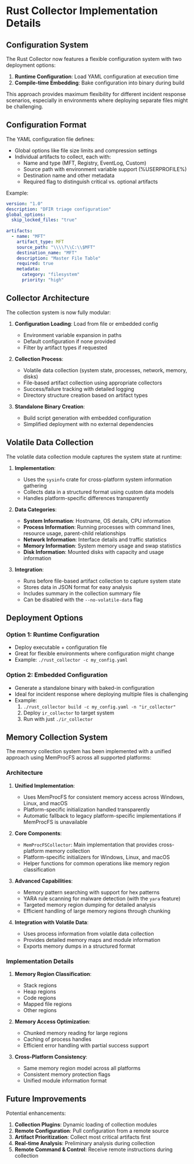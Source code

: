 # Rust Collector Implementation Details

## Configuration System

The Rust Collector now features a flexible configuration system with two deployment options:

1. **Runtime Configuration**: Load YAML configuration at execution time
2. **Compile-time Embedding**: Bake configuration into binary during build

This approach provides maximum flexibility for different incident response scenarios, especially in environments where deploying separate files might be challenging.

## Configuration Format

The YAML configuration file defines:

- Global options like file size limits and compression settings
- Individual artifacts to collect, each with:
  - Name and type (MFT, Registry, EventLog, Custom)
  - Source path with environment variable support (%USERPROFILE%)
  - Destination name and other metadata
  - Required flag to distinguish critical vs. optional artifacts

Example:
```yaml
version: "1.0"
description: "DFIR triage configuration"
global_options:
  skip_locked_files: "true"
  
artifacts:
  - name: "MFT"
    artifact_type: MFT
    source_path: "\\\\?\\C:\\$MFT"
    destination_name: "MFT"
    description: "Master File Table"
    required: true
    metadata:
      category: "filesystem"
      priority: "high"
```

## Collector Architecture

The collection system is now fully modular:

1. **Configuration Loading**: Load from file or embedded config
   - Environment variable expansion in paths
   - Default configuration if none provided
   - Filter by artifact types if requested

2. **Collection Process**:
   - Volatile data collection (system state, processes, network, memory, disks)
   - File-based artifact collection using appropriate collectors
   - Success/failure tracking with detailed logging
   - Directory structure creation based on artifact types

3. **Standalone Binary Creation**:
   - Build script generation with embedded configuration
   - Simplified deployment with no external dependencies

## Volatile Data Collection

The volatile data collection module captures the system state at runtime:

1. **Implementation**:
   - Uses the `sysinfo` crate for cross-platform system information gathering
   - Collects data in a structured format using custom data models
   - Handles platform-specific differences transparently

2. **Data Categories**:
   - **System Information**: Hostname, OS details, CPU information
   - **Process Information**: Running processes with command lines, resource usage, parent-child relationships
   - **Network Information**: Interface details and traffic statistics
   - **Memory Information**: System memory usage and swap statistics
   - **Disk Information**: Mounted disks with capacity and usage information

3. **Integration**:
   - Runs before file-based artifact collection to capture system state
   - Stores data in JSON format for easy analysis
   - Includes summary in the collection summary file
   - Can be disabled with the `--no-volatile-data` flag

## Deployment Options

### Option 1: Runtime Configuration
- Deploy executable + configuration file
- Great for flexible environments where configuration might change
- Example: `./rust_collector -c my_config.yaml`

### Option 2: Embedded Configuration
- Generate a standalone binary with baked-in configuration
- Ideal for incident response where deploying multiple files is challenging
- Example: 
  1. `./rust_collector build -c my_config.yaml -n "ir_collector"`
  2. Deploy `ir_collector` to target system
  3. Run with just `./ir_collector`

## Memory Collection System

The memory collection system has been implemented with a unified approach using MemProcFS across all supported platforms:

### Architecture

1. **Unified Implementation**:
   - Uses MemProcFS for consistent memory access across Windows, Linux, and macOS
   - Platform-specific initialization handled transparently
   - Automatic fallback to legacy platform-specific implementations if MemProcFS is unavailable

2. **Core Components**:
   - `MemProcFSCollector`: Main implementation that provides cross-platform memory collection
   - Platform-specific initializers for Windows, Linux, and macOS
   - Helper functions for common operations like memory region classification

3. **Advanced Capabilities**:
   - Memory pattern searching with support for hex patterns
   - YARA rule scanning for malware detection (with the `yara` feature)
   - Targeted memory region dumping for detailed analysis
   - Efficient handling of large memory regions through chunking

4. **Integration with Volatile Data**:
   - Uses process information from volatile data collection
   - Provides detailed memory maps and module information
   - Exports memory dumps in a structured format

### Implementation Details

1. **Memory Region Classification**:
   - Stack regions
   - Heap regions
   - Code regions
   - Mapped file regions
   - Other regions

2. **Memory Access Optimization**:
   - Chunked memory reading for large regions
   - Caching of process handles
   - Efficient error handling with partial success support

3. **Cross-Platform Consistency**:
   - Same memory region model across all platforms
   - Consistent memory protection flags
   - Unified module information format

## Future Improvements

Potential enhancements:

1. **Collection Plugins**: Dynamic loading of collection modules
2. **Remote Configuration**: Pull configuration from a remote source
3. **Artifact Prioritization**: Collect most critical artifacts first
4. **Real-time Analysis**: Preliminary analysis during collection
5. **Remote Command & Control**: Receive remote instructions during collection
